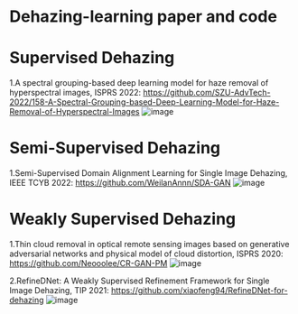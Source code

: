 # Dehazing-learning paper and code
# Supervised Dehazing
1.A spectral grouping-based deep learning model for haze removal of hyperspectral images, ISPRS 2022:
https://github.com/SZU-AdvTech-2022/158-A-Spectral-Grouping-based-Deep-Learning-Model-for-Haze-Removal-of-Hyperspectral-Images
![image](https://user-images.githubusercontent.com/112471583/231408589-50f298ca-dd90-4a7a-a28d-f9a9be4ec801.png)


# Semi-Supervised Dehazing
1.Semi-Supervised Domain Alignment Learning for Single Image Dehazing, IEEE TCYB 2022: 
https://github.com/WeilanAnnn/SDA-GAN 
![image](https://user-images.githubusercontent.com/112471583/231406107-47220076-3d31-45d2-b651-abfc713ccf55.png)

# Weakly Supervised Dehazing
1.Thin cloud removal in optical remote sensing images based on generative adversarial networks and physical model of cloud distortion, ISPRS 2020:
https://github.com/Neooolee/CR-GAN-PM
![image](https://user-images.githubusercontent.com/112471583/231407640-2c15f0d9-b4d6-449a-9608-c9afa00a5849.png)

2.RefineDNet: A Weakly Supervised Refinement Framework for Single Image Dehazing, TIP 2021:
https://github.com/xiaofeng94/RefineDNet-for-dehazing
![image](https://user-images.githubusercontent.com/112471583/231407804-79eeeef3-396a-43fe-8e65-bc602caca2f1.png)
